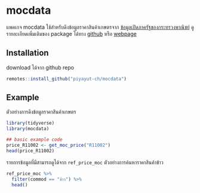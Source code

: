 # mocdata

<!-- badges: start -->
<!-- badges: end -->

แพคเกจ mocdata ใช้สำหรับดึงข้อมูลราคาสินค้าเกษตรจาก [ข้อมูลเปิดภาครัฐของกระทรวงพาณิชย์](https://data.moc.go.th)
ดูรายละเอียดเพิ่มเติมของ package ได้ทาง
[github](https://github.com/piyayut-ch/mocdata) หรือ 
[webpage](https://piyayut-ch.github.io/mocdata/)

## Installation

download ได้จาก github repo

``` r
remotes::install_github("piyayut-ch/mocdata")
```

## Example

ตัวอย่างการดึงข้อมูลราคาสินค้าเกษตร

``` r
library(tidyverse)
library(mocdata)

## basic example code
price_R11002 <- get_moc_price("R11002")
head(price_R11002)
```

รายการข้อมูลที่มีสามารถดูได้จาก `ref_price_moc` ตัวอย่างการค้นหาราคาสินค้าข้าว
``` r
ref_price_moc %>%
  filter(commod == "ข้าว") %>%
  head()
```
